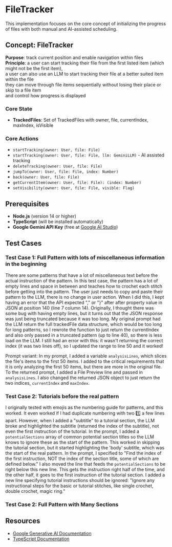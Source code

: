 # FileTracker

This implementation focuses on the core concept of initializing the progress of files with both manual and AI-assisted scheduling.

## Concept: FileTracker

**Purpose**: track current position and enable navigation within files <br>
**Principle**: a user can start tracking their file from the first listed item (which might not be the first item), <br>
a user can also use an LLM to start tracking their file at a better suited item within the file <br>
they can move through file items sequentially without losing their place or skip to a file item <br>
and control how progress is displayed <br>

### Core State

- **TrackedFiles**: Set of TrackedFiles with owner, file, currentIndex, maxIndex, isVisible <br>

### Core Actions

- `startTracking(owner: User, file: File)`
- `startTracking(owner: User, file: File, llm: GeminiLLM)` - AI assisted tracking
- `deleteTracking(owner: User, file: File)`
- `jumpTo(owner: User, file: File, index: Number)`
- `back(owner: User, file: File)`
- `getCurrentItem(owner: User, file: File): (index: Number)`
- `setVisibility(owner: User, file: File, visible: Flag)`

## Prerequisites

- **Node.js** (version 14 or higher)
- **TypeScript** (will be installed automatically)
- **Google Gemini API Key** (free at [Google AI Studio](https://makersuite.google.com/app/apikey))

## Test Cases

### Test Case 1: Full Pattern with lots of miscellaneous information in the beginning

There are some patterns that have a lot of miscellaneous text before the actual instruction of the pattern. In this test case, the pattern has a lot of empty lines and space in between and teaches how to crochet each stitch before getting into the pattern. The user just needs to copy and paste their pattern to the LLM, there is no change in user action. When I did this, I kept having an error that the API expected "," or "}" after after property value in JSON at position 140 (line 7 column 14). Originally, I thought there was some bug with having empty lines, but it turns out that the JSON response was just being truncated because it was too long. My original prompt had the LLM return the full trackedFile data structure, which would be too long for long patterns, so I rewrote the function to just return the currentIndex and also only passed in a truncated pattern (up to line 40), so there is less load on the LLM. I still had an error with this: it wasn't returning the correct index (it was two lines off), so I updated the range to line 50 and it worked!

Prompt variant:
In my prompt, I added a variable `analysisLines`, which slices the file's items to the first 50 items. I added to the critical requirements that it is only analyzing the first 50 items, but there are more in the original file. To the returned prompt, I added a File Preview line and passed in `analysisLines`. I also changed the returned JSON object to just return the two indices, `currentIndex` and `maxIndex`.

### Test Case 2: Tutorials before the real pattern
I originally tested with emojis as the numbering guide for patterns, and this worked. It even worked if I had duplicate numbering with two 1️⃣ a few lines apart. However, when I added a "subtitle" to a tutorial section, the LLM broke and highlighted the subtitle (returned the index of the subtitle), not even the first instruction of the tutorial. In the prompt, I added a `potentialSections` array of common potential section titles so the LLM knows to ignore these as the start of the pattern. This worked in skipping the tutorial section, but it started highlighting the 'body' subtitle, which was the start of the real pattern. In the prompt, I specified to "Find the index of the first instruction, NOT the index of the section title, some of which are defined below." I also moved the line that feeds the `potentialSections` to be right below this new line. This gets the instruction right half of the time, and the other half, it goes to the first instruction of the tutorial section.  I added a new line specifying tutorial instructions should be ignored: "Ignore any instructional steps for the basic or tutorial stitches, like single crochet, double crochet, magic ring."

<!-- "I tested a pattern that has different variations of numbering patterns (Roman Numerals (2a) and using Emojis (2b)). -->

### Test Case 2: Full Pattern with Many Sections

<!-- I ADDED SECTION POTENTIALS -->

<!--
## Quick Setup

### 0. Clone the repo locally and navigate to it
```cd intro-gemini-schedule```

### 1. Install Dependencies

```bash
npm install
```

### 2. Add Your API Key

**Why use a template?** The `config.json` file contains your private API key and should never be committed to version control. The template approach lets you:
- Keep the template file in git (safe to share)
- Create your own `config.json` locally (keeps your API key private)
- Easily set up the project on any machine

**Step 1:** Copy the template file:
```bash
cp config.json.template config.json
```

**Step 2:** Edit `config.json` and add your API key:
```json
{
  "apiKey": "YOUR_GEMINI_API_KEY_HERE"
}
```

**To get your API key:**
1. Go to [Google AI Studio](https://makersuite.google.com/app/apikey)
2. Sign in with your Google account
3. Click "Create API Key"
4. Copy the key and paste it into `config.json` (replacing `YOUR_GEMINI_API_KEY_HERE`)

### 3. Run the Application

**Run all test cases:**
```bash
npm start
```

<!-- **Run specific test cases:**
```bash
npm run manual    # Manual scheduling only
npm run llm       # LLM-assisted scheduling only
npm run mixed     # Mixed manual + LLM scheduling -->
<!-- ```

## File Structure

```
dayplanner/
├── package.json              # Dependencies and scripts
├── tsconfig.json             # TypeScript configuration
├── config.json               # Your Gemini API key
├── dayplanner-types.ts       # Core type definitions
├── dayplanner.ts             # DayPlanner class implementation
├── dayplanner-llm.ts         # LLM integration
├── dayplanner-tests.ts       # Test cases and examples
├── dist/                     # Compiled JavaScript output
└── README.md                 # This file
```

## Test Cases

The application includes three comprehensive test cases:

### 1. Manual Scheduling
Demonstrates adding activities and manually assigning them to time slots:

```typescript
const planner = new DayPlanner();
const breakfast = planner.addActivity('Breakfast', 1); // 30 minutes
planner.assignActivity(breakfast, 14); // 7:00 AM
``` -->

<!-- ### 2. LLM-Assisted Scheduling
Shows AI-powered scheduling with hardwired preferences:

```typescript
const planner = new DayPlanner();
planner.addActivity('Morning Jog', 2);
planner.addActivity('Math Homework', 4);
await llm.requestAssignmentsFromLLM(planner);
```

### 3. Mixed Scheduling
Combines manual assignments with AI assistance for remaining activities.

## Sample Output

```
Owner: alice
File with 9 items:
Materials
Yarn: DK weight yarn – Samples feature Paintbox Simply Aran, 100% Cotton Tea Rose (643) Pale Lilac (646) Bubblegum Pink (651)
Tools
Hook: 4mm
Darning Needle
Scissors
Instructions
>> Foundation Chain: Ch 6, ss in 6th ch from hook to form a ring.
Round One: Ch 3(counts as a tr here and throughout), 19 tr in ring, join with ss in top of ch- 3.
``` -->

<!-- ## Key Features

- **Simple State Management**: Activities and assignments stored in memory
- **Flexible Time System**: Half-hour slots from midnight (0-47)
- **Query-Based Display**: Schedule generated on-demand, not stored sorted
- **AI Integration**: Hardwired preferences in LLM prompt (no external hints)
- **Conflict Detection**: Prevents overlapping activities
- **Clean Architecture**: First principles implementation with no legacy code -->

<!-- ## LLM Preferences (Hardwired)

The AI uses these built-in preferences:
- Exercise activities: Morning (6:00 AM - 10:00 AM)
- Study/Classes: Focused hours (9:00 AM - 5:00 PM)
- Meals: Regular intervals (breakfast 7-9 AM, lunch 12-1 PM, dinner 6-8 PM)
- Social/Relaxation: Evenings (6:00 PM - 10:00 PM)
- Avoid: Demanding activities after 10:00 PM -->

<!-- ## Troubleshooting

### "Could not load config.json"
- Ensure `config.json` exists with your API key
- Check JSON format is correct

### "Error calling Gemini API"
- Verify API key is correct
- Check internet connection
- Ensure API access is enabled in Google AI Studio

### Build Issues
- Use `npm run build` to compile TypeScript
- Check that all dependencies are installed with `npm install`

## Next Steps

Try extending the DayPlanner:
- Add weekly scheduling
- Implement activity categories
- Add location information
- Create a web interface
- Add conflict resolution strategies
- Implement recurring activities
-->

## Resources

- [Google Generative AI Documentation](https://ai.google.dev/docs)
- [TypeScript Documentation](https://www.typescriptlang.org/docs/)
